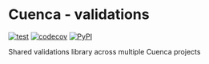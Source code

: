# Cuenca - validations

[![test](https://github.com/cuenca-mx/cuenca-validations/workflows/test/badge.svg)](https://github.com/cuenca-mx/cuenca-validations/actions?query=workflow%3Atest)
[![codecov](https://codecov.io/gh/cuenca-mx/cuenca-validations/branch/master/graph/badge.svg)](https://codecov.io/gh/cuenca-mx/cuenca-validations)
[![PyPI](https://img.shields.io/pypi/v/cuenca-validations.svg)](https://pypi.org/project/cuenca-validations/)

Shared validations library across multiple Cuenca projects
